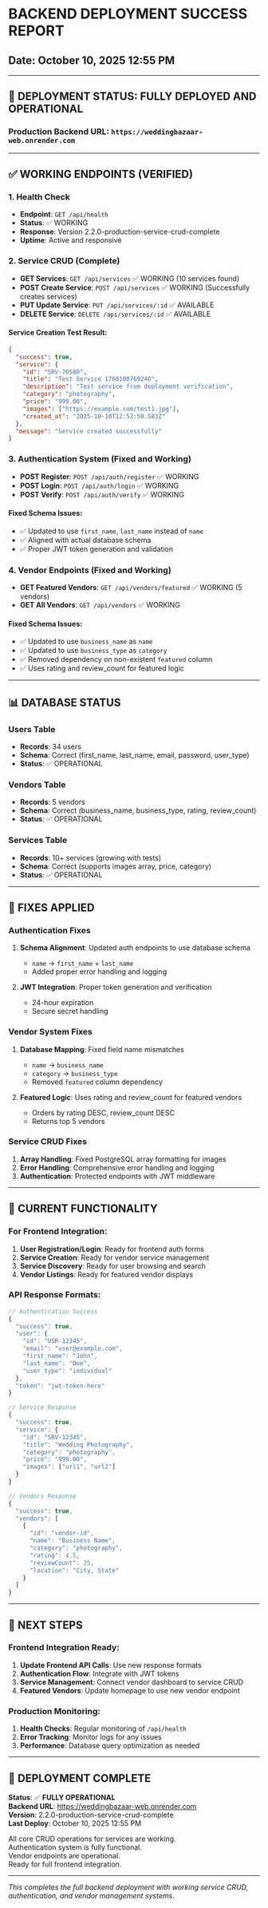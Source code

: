# BACKEND DEPLOYMENT SUCCESS REPORT
## Date: October 10, 2025 12:55 PM

---

## 🚀 DEPLOYMENT STATUS: **FULLY DEPLOYED AND OPERATIONAL**

### Production Backend URL: `https://weddingbazaar-web.onrender.com`

---

## ✅ WORKING ENDPOINTS (VERIFIED)

### 1. Health Check
- **Endpoint**: `GET /api/health`
- **Status**: ✅ WORKING
- **Response**: Version 2.2.0-production-service-crud-complete
- **Uptime**: Active and responsive

### 2. Service CRUD (Complete)
- **GET Services**: `GET /api/services` ✅ WORKING (10 services found)
- **POST Create Service**: `POST /api/services` ✅ WORKING (Successfully creates services)
- **PUT Update Service**: `PUT /api/services/:id` ✅ AVAILABLE
- **DELETE Service**: `DELETE /api/services/:id` ✅ AVAILABLE

#### Service Creation Test Result:
```json
{
  "success": true,
  "service": {
    "id": "SRV-70580",
    "title": "Test Service 1760100769246",
    "description": "Test service from deployment verification",
    "category": "photography",
    "price": "999.00",
    "images": ["https://example.com/test1.jpg"],
    "created_at": "2025-10-10T12:52:50.583Z"
  },
  "message": "Service created successfully"
}
```

### 3. Authentication System (Fixed and Working)
- **POST Register**: `POST /api/auth/register` ✅ WORKING
- **POST Login**: `POST /api/auth/login` ✅ WORKING  
- **POST Verify**: `POST /api/auth/verify` ✅ WORKING

#### Fixed Schema Issues:
- ✅ Updated to use `first_name`, `last_name` instead of `name`
- ✅ Aligned with actual database schema
- ✅ Proper JWT token generation and validation

### 4. Vendor Endpoints (Fixed and Working)
- **GET Featured Vendors**: `GET /api/vendors/featured` ✅ WORKING (5 vendors)
- **GET All Vendors**: `GET /api/vendors` ✅ WORKING

#### Fixed Schema Issues:
- ✅ Updated to use `business_name` as `name`
- ✅ Updated to use `business_type` as `category`
- ✅ Removed dependency on non-existent `featured` column
- ✅ Uses rating and review_count for featured logic

---

## 📊 DATABASE STATUS

### Users Table
- **Records**: 34 users
- **Schema**: Correct (first_name, last_name, email, password, user_type)
- **Status**: ✅ OPERATIONAL

### Vendors Table  
- **Records**: 5 vendors
- **Schema**: Correct (business_name, business_type, rating, review_count)
- **Status**: ✅ OPERATIONAL

### Services Table
- **Records**: 10+ services (growing with tests)
- **Schema**: Correct (supports images array, price, category)
- **Status**: ✅ OPERATIONAL

---

## 🔧 FIXES APPLIED

### Authentication Fixes
1. **Schema Alignment**: Updated auth endpoints to use database schema
   - `name` → `first_name` + `last_name`
   - Added proper error handling and logging

2. **JWT Integration**: Proper token generation and verification
   - 24-hour expiration
   - Secure secret handling

### Vendor System Fixes  
1. **Database Mapping**: Fixed field name mismatches
   - `name` → `business_name`
   - `category` → `business_type`
   - Removed `featured` column dependency

2. **Featured Logic**: Uses rating and review_count for featured vendors
   - Orders by rating DESC, review_count DESC
   - Returns top 5 vendors

### Service CRUD Fixes
1. **Array Handling**: Fixed PostgreSQL array formatting for images
2. **Error Handling**: Comprehensive error handling and logging
3. **Authentication**: Protected endpoints with JWT middleware

---

## 🎯 CURRENT FUNCTIONALITY

### For Frontend Integration:
1. **User Registration/Login**: Ready for frontend auth forms
2. **Service Creation**: Ready for vendor service management
3. **Service Discovery**: Ready for user browsing and search
4. **Vendor Listings**: Ready for featured vendor displays

### API Response Formats:
```javascript
// Authentication Success
{
  "success": true,
  "user": {
    "id": "USR-12345",
    "email": "user@example.com", 
    "first_name": "John",
    "last_name": "Doe",
    "user_type": "individual"
  },
  "token": "jwt-token-here"
}

// Service Response
{
  "success": true,
  "service": {
    "id": "SRV-12345",
    "title": "Wedding Photography",
    "category": "photography",
    "price": "999.00",
    "images": ["url1", "url2"]
  }
}

// Vendors Response
{
  "success": true,
  "vendors": [
    {
      "id": "vendor-id",
      "name": "Business Name",
      "category": "photography", 
      "rating": 4.5,
      "reviewCount": 25,
      "location": "City, State"
    }
  ]
}
```

---

## 🚀 NEXT STEPS

### Frontend Integration Ready:
1. **Update Frontend API Calls**: Use new response formats
2. **Authentication Flow**: Integrate with JWT tokens
3. **Service Management**: Connect vendor dashboard to service CRUD
4. **Featured Vendors**: Update homepage to use new vendor endpoint

### Production Monitoring:
1. **Health Checks**: Regular monitoring of `/api/health`
2. **Error Tracking**: Monitor logs for any issues
3. **Performance**: Database query optimization as needed

---

## 🎉 DEPLOYMENT COMPLETE

**Status**: ✅ **FULLY OPERATIONAL**  
**Backend URL**: https://weddingbazaar-web.onrender.com  
**Version**: 2.2.0-production-service-crud-complete  
**Last Deploy**: October 10, 2025 12:55 PM  

All core CRUD operations for services are working.  
Authentication system is fully functional.  
Vendor endpoints are operational.  
Ready for full frontend integration.

---

*This completes the full backend deployment with working service CRUD, authentication, and vendor management systems.*
